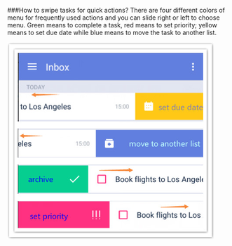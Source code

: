 ###How to swipe tasks for quick actions?
There are four different colors of menu for frequently used actions and you can slide right or left to choose menu. Green means to complete a task, red means to set priority; yellow means to set due date while blue means to move the task to another list.

![](swipe.jpg)
